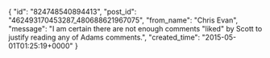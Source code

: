  {
   "id": "824748540894413",
   "post_id": "462493170453287_480688621967075",
   "from_name": "Chris Evan",
   "message": "I am certain there are not enough comments \"liked\" by Scott to justify reading any of Adams comments.",
   "created_time": "2015-05-01T01:25:19+0000"
 }
